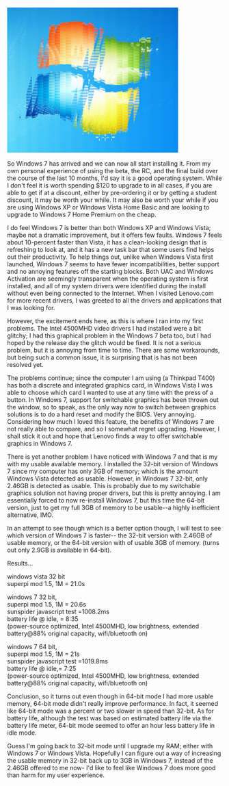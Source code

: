 [![](windows7.png)](http://4.bp.blogspot.com/_kfv2ADnjgQg/Sueg6lYYrUI/AAAAAAAAEto/XtcS4yaQ3XM/s1600-h/windows7.png)  
  
So Windows 7 has arrived and we can now all start installing it. From my own personal experience of using the beta, the RC, and the final build over the course of the last 10 months, I'd say it is a good operating system. While I don't feel it is worth spending $120 to upgrade to in all cases, if you are able to get if at a discount, either by pre-ordering it or by getting a student discount, it may be worth your while. It may also be worth your while if you are using Windows XP or Windows Vista Home Basic and are looking to upgrade to Windows 7 Home Premium on the cheap.  
  
I do feel Windows 7 is better than both Windows XP and Windows Vista; maybe not a dramatic improvement, but it offers few faults. Windows 7 feels about 10-percent faster than Vista, it has a clean-looking design that is refreshing to look at, and it has a new task bar that some users find helps out their productivity. To help things out, unlike when Windows Vista first launched, Windows 7 seems to have fewer incompatibilities, better support and no annoying features off the starting blocks. Both UAC and Windows Activation are seemingly transparent when the operating system is first installed, and all of my system drivers were identified during the install without even being connected to the Internet. When I visited Lenovo.com for more recent drivers, I was greeted to all the drivers and applications that I was looking for.  
  
However, the excitement ends here, as this is where I ran into my first problems. The Intel 4500MHD video drivers I had installed were a bit glitchy; I had this graphical problem in the Windows 7 beta too, but I had hoped by the release day the glitch would be fixed. It is not a serious problem, but it is annoying from time to time. There are some workarounds, but being such a common issue, it is surprising that is has not been resolved yet.  
  
The problems continue; since the computer I am using (a Thinkpad T400) has both a discrete and integrated graphics card, in Windows Vista I was able to choose which card I wanted to use at any time with the press of a button. In Windows 7, support for switchable graphics has been thrown out the window, so to speak, as the only way now to switch between graphics solutions is to do a hard reset and modify the BIOS. Very annoying. Considering how much I loved this feature, the benefits of Windows 7 are not really able to compare, and so I somewhat regret upgrading. However, I shall stick it out and hope that Lenovo finds a way to offer switchable graphics in Windows 7.  
  
There is yet another problem I have noticed with Windows 7 and that is my with my usable available memory. I installed the 32-bit version of Windows 7 since my computer has only 3GB of memory; which is the amount Windows Vista detected as usable. However, in Windows 7 32-bit, only 2.46GB is detected as usable. This is probably due to my switchable graphics solution not having proper drivers, but this is pretty annoying. I am essentially forced to now re-install Windows 7, but this time the 64-bit version, just to get my full 3GB of memory to be usable--a highly inefficient alternative, IMO.  
  
In an attempt to see though which is a better option though, I will test to see which version of Windows 7 is faster-- the 32-bit version with 2.46GB of usable memory, or the 64-bit version with of usable 3GB of memory. (turns out only 2.9GB is available in 64-bit).  
  
Results...  
  
windows vista 32 bit  
superpi mod 1.5, 1M = 21.0s  
  
windows 7 32 bit,  
superpi mod 1.5, 1M = 20.6s  
sunspider javascript test =1008.2ms  
battery life @ idle, = 8:35  
(power-source optimized, Intel 4500MHD, low brightness, extended battery@88% original capacity, wifi/bluetooth on)  
  
windows 7 64 bit,  
superpi mod 1.5, 1M = 21s  
sunspider javascript test =1019.8ms  
battery life @ idle,= 7:25  
(power-source optimized, Intel 4500MHD, low brightness, extended battery@88% original capacity, wifi/bluetooth on)  
  
Conclusion, so it turns out even though in 64-bit mode I had more usable memory, 64-bit mode didn't really improve performance. In fact, it seemed like 64-bit mode was a percent or two slower in speed than 32-bit. As for battery life, although the test was based on estimated battery life via the battery life meter, 64-bit mode seemed to offer an hour less battery life in idle mode.  
  
Guess I'm going back to 32-bit mode until I upgrade my RAM; either with Windows 7 or Windows Vista. Hopefully I can figure out a way of increasing the usable memory in 32-bit back up to 3GB in Windows 7, instead of the 2.46GB offered to me now- I'd like to feel like Windows 7 does more good than harm for my user experience.